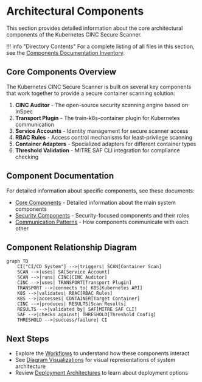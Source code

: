 # Architectural Components

This section provides detailed information about the core architectural components of the Kubernetes CINC Secure Scanner.

!!! info "Directory Contents"
    For a complete listing of all files in this section, see the [Components Documentation Inventory](inventory.md).

## Core Components Overview

The Kubernetes CINC Secure Scanner is built on several key components that work together to provide a secure container scanning solution:

1. **CINC Auditor** - The open-source security scanning engine based on InSpec
2. **Transport Plugin** - The train-k8s-container plugin for Kubernetes communication
3. **Service Accounts** - Identity management for secure scanner access
4. **RBAC Rules** - Access control mechanisms for least-privilege scanning
5. **Container Adapters** - Specialized adapters for different container types
6. **Threshold Validation** - MITRE SAF CLI integration for compliance checking

## Component Documentation

For detailed information about specific components, see these documents:

- [Core Components](core-components.md) - Detailed information about the main system components
- [Security Components](security-components.md) - Security-focused components and their roles
- [Communication Patterns](communication.md) - How components communicate with each other

## Component Relationship Diagram

```mermaid
graph TD
    CI["CI/CD System"] -->|triggers| SCAN[Container Scan]
    SCAN -->|uses| SA[Service Account]
    SCAN -->|runs| CINC[CINC Auditor]
    CINC -->|uses| TRANSPORT[Transport Plugin]
    TRANSPORT -->|connects to| K8S[Kubernetes API]
    K8S -->|validates| RBAC[RBAC Rules]
    K8S -->|accesses| CONTAINER[Target Container]
    CINC -->|produces| RESULTS[Scan Results]
    RESULTS -->|validated by| SAF[MITRE SAF CLI]
    SAF -->|checks against| THRESHOLD[Threshold Config]
    THRESHOLD -->|success/failure| CI
```

## Next Steps

- Explore the [Workflows](../workflows/index.md) to understand how these components interact
- See [Diagram Visualizations](../diagrams/index.md) for visual representations of system architecture
- Review [Deployment Architectures](../deployment/index.md) to learn about deployment options
